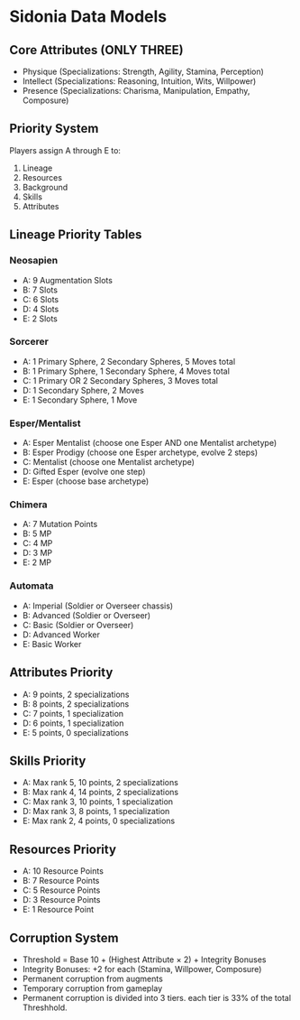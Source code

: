 # Sidonia Data Models

## Core Attributes (ONLY THREE)
- Physique (Specializations: Strength, Agility, Stamina, Perception)
- Intellect (Specializations: Reasoning, Intuition, Wits, Willpower)
- Presence (Specializations: Charisma, Manipulation, Empathy, Composure)

## Priority System
Players assign A through E to:
1. Lineage
2. Resources  
3. Background
4. Skills
5. Attributes

## Lineage Priority Tables

### Neosapien
- A: 9 Augmentation Slots
- B: 7 Slots
- C: 6 Slots
- D: 4 Slots
- E: 2 Slots

### Sorcerer
- A: 1 Primary Sphere, 2 Secondary Spheres, 5 Moves total
- B: 1 Primary Sphere, 1 Secondary Sphere, 4 Moves total
- C: 1 Primary OR 2 Secondary Spheres, 3 Moves total
- D: 1 Secondary Sphere, 2 Moves
- E: 1 Secondary Sphere, 1 Move

### Esper/Mentalist
- A: Esper Mentalist (choose one Esper AND one Mentalist archetype)
- B: Esper Prodigy (choose one Esper archetype, evolve 2 steps)
- C: Mentalist (choose one Mentalist archetype)
- D: Gifted Esper (evolve one step)
- E: Esper (choose base archetype)

### Chimera
- A: 7 Mutation Points
- B: 5 MP
- C: 4 MP
- D: 3 MP
- E: 2 MP

### Automata
- A: Imperial (Soldier or Overseer chassis)
- B: Advanced (Soldier or Overseer)
- C: Basic (Soldier or Overseer)
- D: Advanced Worker
- E: Basic Worker

## Attributes Priority
- A: 9 points, 2 specializations
- B: 8 points, 2 specializations
- C: 7 points, 1 specialization
- D: 6 points, 1 specialization
- E: 5 points, 0 specializations

## Skills Priority
- A: Max rank 5, 10 points, 2 specializations
- B: Max rank 4, 14 points, 2 specializations
- C: Max rank 3, 10 points, 1 specialization
- D: Max rank 3, 8 points, 1 specialization
- E: Max rank 2, 4 points, 0 specializations

## Resources Priority
- A: 10 Resource Points
- B: 7 Resource Points
- C: 5 Resource Points
- D: 3 Resource Points
- E: 1 Resource Point

## Corruption System
- Threshold = Base 10 + (Highest Attribute × 2) + Integrity Bonuses
- Integrity Bonuses: +2 for each (Stamina, Willpower, Composure)
- Permanent corruption from augments
- Temporary corruption from gameplay
- Permanent corruption is divided into 3 tiers. each tier is 33% of the total Threshhold.